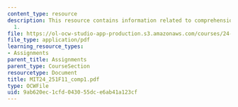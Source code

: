 ```yaml
---
content_type: resource
description: This resource contains information related to comprehension exercise
  1.
file: https://ol-ocw-studio-app-production.s3.amazonaws.com/courses/24-251-introduction-to-philosophy-of-language-fall-2011/9ab620ec1cfd043055dce6ab41a123cf_MIT24_251F11_comp1.pdf
file_type: application/pdf
learning_resource_types:
- Assignments
parent_title: Assignments
parent_type: CourseSection
resourcetype: Document
title: MIT24_251F11_comp1.pdf
type: OCWFile
uid: 9ab620ec-1cfd-0430-55dc-e6ab41a123cf
---
```


